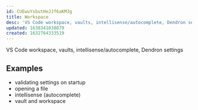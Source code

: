 ```yaml
---
id: CUEwuYsbutHeJJf6aKM3g
title: Workspace
desc: 'VS Code workspace, vaults, intellisense/autocomplete, Dendron settings'
updated: 1638341038879
created: 1632764333519
---
```


VS Code workspace, vaults, intellisense/autocomplete, Dendron settings

## Examples
- validating settings on startup
- opening a file
- intellisense (autocomplete)
- vault and workspace
